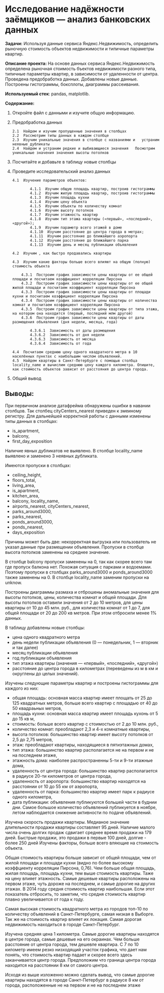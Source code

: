 # Исследование надёжности заёмщиков — анализ банковских данных


**Задачи:** Используя данные сервиса Яндекс.Недвижимость, определить рыночную стоимость объектов недвижимости и типичные параметры квартир.

**Описание проекта:** На основе данных сервиса Яндекс.Недвижимость определена рыночная стоимость бъектов недвижимости разного типа, типичные параметры квартир, в зависимости от
удаленности от центра. Проведена предобработка данных. Добавлены новые данные.
Построены гистограммы, боксплоты, диаграммы рассеивания.

**Используемый стек**: pandas, matplotlib.

**Содержание:**



1.  Откройте файл с данными и изучите общую информацию.

2.  Предобработка данных 

        2.1  Найдем и изучим пропущенные значения в столбцах    
        2.2  Рассмотрим типы данных в каждом столбце    
        2.3  Изучим уникальные значения в столбце с названиями и   устраним неявные дубликаты  
        2.4  Найдем и устраним редкие и выбивающиеся значения   Посмотрим уникальные значения значения высоты потолков
3.  Посчитайте и добавьте в таблицу новые столбцы

4.  Проведите исследовательский анализ данных  

        4.1  Изучение параметров объектов: 

                4.1.1  Изучим общую площадь квартир, построив гистограммы  
                4.1.2  Изучим жилую площадь квартир, построив гистограммы    
                4.1.3  Изучим площадь кухни  
                4.1.4  Изучим цену объекта  
                4.1.5  Изучим объекты по количеству комнат  
                4.1.6  Изучим высоту потолков  
                4.1.7  Изучим этажность квартир  
                4.1.8  Изучим тип этажа квартиры («первый», «последний»,   «другой»);    
                4.1.9  Изучим параметр всего этажей в доме  
                4.1.10  Изучим расстояние до центра города в метрах;  
                4.1.11  Изучим расстояние до ближайшего аэропорта  
                4.1.12  Изучим расстояние до ближайшего парка  
                4.1.13  Изучим день и месяц публикации объявления  

        4.2  Изучим , как быстро продавались квартиры  

        4.3  Изучим какие факторы больше всего влияют на общую (полную) стоимость объекта  

            4.3.1  Построим график зависимости цены квартиры от ее общей площади и посчитаем коэффициент корреляции Пирсона  
            4.3.2  Построим график зависимости цены квартиры от ее общей жилой площади и посчитаем коэффициент корреляции Пирсона  
            4.3.3  Построим график зависимости цены квартиры от площади кухни и посчитаем коэффициент корреляции Пирсона  
            4.3.4  Построим график зависимости цены квартиры от количества комнат и посчитаем коэффициент корреляции Пирсона  
            4.3.5  Построим график зависимости цены квартиры от типа этажа, на котором она находится (первый, последний млм другой)  
            4.3.6  Построим график зависимости цены квартиры от даты размещения объявления (дня недели, месяца, года)    
            
                4.3.6.1  Зависимость от даты размещения  
                4.3.6.2  Зависимость от дня недели  
                4.3.6.3  Зависимость от месяца  
                4.3.6.4  Зависимость от года  

        4.4  Посчитаем среднюю цену одного квадратного метра в 10 населённых пунктах с наибольшим числом объявлений.  
        4.5  Найдем квартиры в Санкт-Петербурге с помощью столбца locality_name и вычислим среднюю цену каждого километра. Опишите, как стоимость объектов зависит от расстояния до центра города.

5. Общий вывод


## Выводы: ##


При первичном анализе датафрейма обнаружены ошибки в навании столбцов. Так столбец cityCenters_nearest приведен к змеиному регистру. Для дальнейшей корректной работы с данными  изменены типы данных в столбцах:

- is_apartment,
- balcony,
- first_day_exposition

Наличие явных дубликатов не выявлено. В столбце locality_name выявлено и заменено 3 неявных дубликата.

Имеются пропуски в столбцах:
- ceiling_height,
- floors_total,
- living_area,
- is_apartment,
- kitchen_area,
- balcony, locality_name,
- airports_nearest, cityCenters_nearest,
- parks_around3000,
- parks_nearest,
- ponds_around3000,
- ponds_nearest,
- days_exposition

Причины может быть две: некорректная выгрузка или пользователь не указал данные при размещении объявления. Пропуски в столбце высота потолков заменены на среднее значение.

В столбце balcony пропуски заменены на 0, так как скорее всего там где пропуск балкона нет. Похожая ситуация с парками и водоемами. Поэтому пропуски в столбцах parks_around3000 и ponds_around3000 также заменены на 0. В столбце locality_name заменим пропуски на unknow.

Построены диаграммы размаха и отброшены аномальные значения для высоты потолков, цены, количества комнат и общей площади. Для высоты потолков оставили значения от 2 до 10 метров, для цены квартиры от 10 до 45 млн. руб., для количества комнат от 1 до 7, для общей площади от 20 до 200 кв метров. При этом отбросили менее 1% данных.

В таблицу добавлены новые столбцы: 
- цена одного квадратного метра
- день недели публикации объявления (0 — понедельник, 1 — вторник и так далее)
- месяц публикации объявления
- год публикации объявления
- тип этажа квартиры (значения — «первый», «последний», «другой»)
- расстояние до центра города в километрах (переведены из м в км и округлены до целых значений).

Изучены следующие параметры квартир и построены гистограммы для каждого из них:

- общая площадь: основная масса квартир имеет площать от 25 до 125 квадратных метров, больше всего квартир с площадью от 40 до 50 квадраьных метров,
- площадь кухни: основная масса квартир имеет площадь кухонь от 5 до 15 кв м,
- стоимость: больше всего квартир с стоимостью от 2 до 10 млн. руб.,
- количество комнат: преобладают 2,3 и 4-х комнатные квартиры,
- высота потолков: большинство квартир имеет высоту потолков от 2,5 до 2,75 метров,
- этаж: преобладают квартиры, находящиеся в пятиэтажных домах,
- тип этажа: большинство квартир располагается не на первом и не на последнем этаже,
- этажность дома: наиболее распространенны 5-ти и 9-ти этажные дома,
- удаленность от центра города: большинство квартир располагается в радиусе 20-ти километров от центра города,
- удаленность от аэропорта: большинство квартир находятся на расстоянии от 10 до 55 км от аэропорта,
- удаленность от парка: большинство квартир имеет парк к радиусе одного километра,
- дата публикации: объявления публикуются большей части в буднии дни. Самое большое количество объявлений публикуется в ноябре, летом наблюдается снижение активности по подаче объявлений.

Изучена скорость продажи квартиры. Медианое значение длительности продажи квартиры составляет 95 дней. Наличие малого числа очень долгих продаж сдвигает среднее время продажи на 179 дней. Быстрые продажи, это продажи в первые 100 дней, долгие - более 250 дней
Изучены факторы, больше всего вляющие на стоимость объекта.

Общая стоимость квартиры больше зависит от общей площади, чем от жилой площади и площади кухни (видно по более высокому коэффциенту корреляции Пирсона, 0,76). Чем больше общая площадь, жилая площадь, площадь кухни, тем выше стоимость квартиры. Таже на цену влияет этажность. Самые дешевые квартиры расположены на первом этаже, чуть дороже на последнем, и самые дорогие на других этажах. В 2014 году средня стоимость квартир наибольшая. Если этот показатель отбросить, то заметим, что средня стоимость квартир плавно увеличивается от года к году.

Самая высокая стоимость квадратного метра из городов топ-10 по количеству объявлений в Санкт-Петербурге, самая низкая в Выборге.
Так же на стоимость квартир влияет их локация. Самая дорогая недвижимость находиться в городе Санкт-Петербург.

Изучена средняя цена 1 километра. Самые дорогие квартиры находятся в центре города, самые дешевые на его окраинах. Чем больше расстояние от центра города, тем дешевле квартира. С 7 по 10 километр имеем резко низходящий участок графика, что дает нам понять, что стоимость квартир падает и скорее всего здесь заканчивается центр города. Предположим что граница центра города находится на расстоянии 8 км от самого центра.

Исходя из выше изложенно можно сделать вывод, что самые дорогие квартиры находятся в городе Санкт-Петербург в радиусе 8 км от города, расположенные не на первом и не на последнем этаже